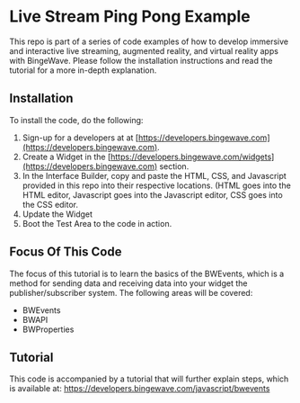 # Live Stream Ping Pong Example
This repo is part of a series of code examples of how to develop immersive and interactive live streaming, augmented reality, and virtual reality apps with BingeWave. Please follow the installation instructions and read the tutorial for a more in-depth explanation.

## Installation
To install the code, do the following:
1. Sign-up for a developers at at [https://developers.bingewave.com](https://developers.bingewave.com).
2. Create a Widget in the [https://developers.bingewave.com/widgets](https://developers.bingewave.com) section.
3. In the Interface Builder, copy and paste the HTML, CSS, and Javascript provided in this repo into their respective locations. (HTML goes into the HTML editor, Javascript goes into the Javascript editor, CSS goes into the CSS editor.
4. Update the Widget
5. Boot the Test Area to the code in action.

## Focus Of This Code
The focus of this tutorial is to learn the basics of the BWEvents, which is a method for sending data and receiving data into your widget the publisher/subscriber system. The following areas will be covered:

- BWEvents
- BWAPI
- BWProperties

## Tutorial

This code is accompanied by a tutorial that will further explain steps, which is available at: https://developers.bingewave.com/javascript/bwevents

